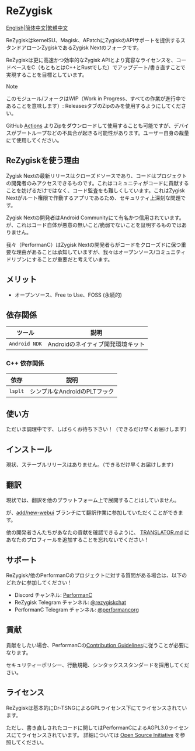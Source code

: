 # ReZygisk

[English](https://github.com/PerformanC/ReZygisk/blob/main/README.md)|[简体中文](/READMEs/README_zh-CN.md)|[繁體中文](/READMEs/README_zh-TW.md)

ReZygiskはkernelSU、Magisk、APatchにZygiskのAPIサポートを提供するスタンドアローンZygiskであるZygisk Nextのフォークです。

ReZygiskは更に高速かつ効率的なZygisk APIとより寛容なライセンスを、コードベースをC（もともとはC++とRustでした）でアップデート/書き直すことで実現することを目標としています。

> [!NOTE]
> このモジュール/フォークはWIP（Work in Progress、すべての作業が進行中であることを意味します）: ReleasesタブのZipのみを使用するようにしてください。
>
> GitHub [Actions](https://github.com/PerformanC/ReZygisk/actions) よりZipをダウンロードして使用することも可能ですが、デバイスがブートループなどの不具合が起きる可能性があります。ユーザー自身の裁量にて使用してください。

## ReZygiskを使う理由

Zygisk Nextの最新リリースはクローズドソースであり、コードはプロジェクトの開発者のみアクセスできるものです。これはコミュニティがコードに貢献することを妨げるだけではなく、コード監査をも難しくしています。これはZygisk Nextがルート権限で作動するアプリであるため、セキュリティ上深刻な問題です。

Zygisk Nextの開発者はAndroid Communityにて有名かつ信用されています。が、これはコード自体が悪意の無いこと/脆弱でないことを証明するものではありません。

我々（PerformanC）はZygisk Nextの開発者らがコードをクローズドに保つ重要な理由があることは承知していますが、我々はオープンソース/コミュニティドリブンにすることが重要だと考えています。

## メリット

- オープンソース、Free to Use、FOSS (永続的)

## 依存関係

| ツール           | 説明                                    |
|-----------------|----------------------------------------|
| `Android NDK`   | Androidのネイティブ開発環境キット           |

### C++ 依存関係

| 依存        | 説明                          |
|------------|-------------------------------|
| `lsplt`    | シンプルなAndroidのPLTフック     |

## 使い方

ただいま調理中です、しばらくお待ち下さい！（できるだけ早くお届けします）

## インストール

現状、ステーブルリリースはありません。（できるだけ早くお届けします）

## 翻訳

現状では、翻訳を他のプラットフォーム上で展開することはしていません。

が、[add/new-webui](https://github.com/PerformanC/ReZygisk/tree/add/new-webui) ブランチにて翻訳作業に参加していただくことができます。

他の開発者さんたちがあなたの貢献を確認できるように、 [TRANSLATOR.md](https://github.com/PerformanC/ReZygisk/blob/add/new-webui/TRANSLATOR.md) にあなたのプロフィールを追加することを忘れないでください！

## サポート
ReZygisk/他のPerformanCのプロジェクトに対する質問がある場合は、以下のどれかに参加してください！

- Discord チャンネル: [PerformanC](https://discord.gg/uPveNfTuCJ)
- ReZygisk Telegram チャンネル: [@rezygiskchat](https://t.me/rezygiskchat)
- PerformanC Telegram チャンネル: [@performancorg](https://t.me/performancorg)

## 貢献

貢献をしたい場合、PerformanCの[Contribution Guidelines](https://github.com/PerformanC/contributing)に従うことが必要になります。

セキュリティーポリシー、行動規範、シンタックススタンダードを採用してください。

## ライセンス

ReZygiskは基本的にDr-TSNGによるGPLライセンス下にてライセンスされています。

ただし、書き直しされたコードに関してはPerformanCによるAGPL3.0ライセンスにてライセンスされています。
詳細については [Open Source Initiative](https://opensource.org/licenses/AGPL-3.0) を参照してください。
